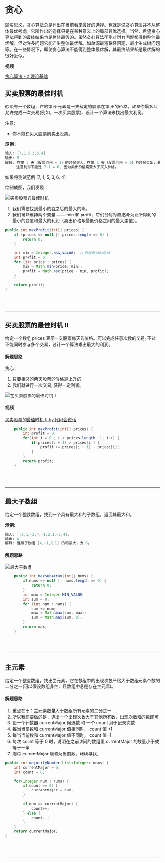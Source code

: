 # 贪心

顾名思义，贪心算法总是作出在当前看来最好的选择。也就是说贪心算法并不从整体最优考虑，它所作出的选择只是在某种意义上的局部最优选择。当然，希望贪心算法得到的最终结果也是整体最优的。虽然贪心算法不能对所有问题都得到整体最优解，但对许多问题它能产生整体最优解。如单源最短路经问题，最小生成树问题等。在一些情况下，即使贪心算法不能得到整体最优解，其最终结果却是最优解的很好近似。

**视频**

[贪心算法 - 2 理论基础](https://www.bilibili.com/video/av65193552?from=search&seid=429719838356054844)

## 买卖股票的最佳时机

假设有一个数组，它的第i个元素是一支给定的股票在第i天的价格。如果你最多只允许完成一次交易(例如，一次买卖股票)，设计一个算法来找出最大利润。

注意: 
- 你不能在买入股票前卖出股票。

**示例 :**

```java
输入: [7,1,5,3,6,4]
输出: 5
解释: 在第 2 天（股票价格 = 1）的时候买入，在第 5 天（股票价格 = 6）的时候卖出，最大利润 = 6-1 = 5 。
     注意利润不能是 7-1 = 6, 因为卖出价格需要大于买入价格。
```

如果将测试范例 [7, 1, 5, 3, 6, 4] 

绘制成图，我们发现：

![买卖股票的最佳时机](https://img-blog.csdnimg.cn/20191016120857672.png?x-oss-process=image/watermark,type_ZmFuZ3poZW5naGVpdGk,shadow_10,text_aHR0cHM6Ly9ibG9nLmNzZG4ubmV0L3FxXzQzMzc3NzQ5,size_16,color_FFFFFF,t_70)

1. 我们需要找到最小的谷之后的最大的峰。
2. 我们可以维持两个变量 —— min 和 profit，它们分别对应迄今为止所得到的最小的谷值和最大的利润（卖出价格与最低价格之间的最大差值）。

```java
public int maxProfit(int[] prices) {
    if (prices == null || prices.length == 0) {
        return 0;
    }

    int min = Integer.MAX_VALUE;  //记录最低的价格
    int profit = 0;
    for (int price : prices) {
        min = Math.min(price, min);
        profit = Math.max(price - min, profit);
    }

    return profit;
}
```

<br>
<br>

----


## 买卖股票的最佳时机 II

给定一个数组 prices 表示一支股票每天的价格。可以完成任意次数的交易, 不过不能同时参与多个交易，设计一个算法求出最大的利润。

#### 解题思路

贪心：
1. 只要相邻的两天股票的价格是上升的,
2. 我们就进行一次交易, 获得一定利润。

![在买卖股票的最佳时机 II](https://img-blog.csdnimg.cn/20191016125214664.png?x-oss-process=image/watermark,type_ZmFuZ3poZW5naGVpdGk,shadow_10,text_aHR0cHM6Ly9ibG9nLmNzZG4ubmV0L3FxXzQzMzc3NzQ5,size_16,color_FFFFFF,t_70)

#### 视频

[买卖股票的最佳时机 II by 代码会说话](https://www.bilibili.com/video/av38269639?from=search&seid=11897241554317460756)


```java
    public int maxProfit(int[] prices) {
        int profit = 0;
        for(int i = 0 ; i < prices.length -1; i++) {
            if(prices[i + 1] > prices[i]) {
                profit += prices[i + 1] - prices[i];
            }
        }
        return profit;
    }
```

<br>
<br>

----

## 最大子数组

给定一个整数数组，找到一个具有最大和的子数组，返回其最大和。

**示例:**

```java
输入: [-2,1,-3,4,-1,2,1,-5,4],
输出: 6
解释: 连续子数组 [4,-1,2,1] 的和最大，为 6。
```

#### 解题思路

![最大子数组](https://img-blog.csdnimg.cn/20191016130818996.gif)

```java
    public int maxSubArray(int[] nums) {
        if(nums == null || nums.length == 0) {
            return 0;
        }
        int max = Integer.MIN_VALUE;
        int sum = 0;
        for (int num : nums) {
            sum += num;
            max = Math.max(sum, max);
            sum = Math.max(sum, 0);
        }
        return max;
    }
```

<br>
<br>

----

## 主元素

给定一个整型数组，找出主元素，它在数组中的出现次数严格大于数组元素个数的二分之一(可以假设数组非空，且数组中总是存在主元素)。

#### 解题思路

1. 重点在于：主元素数量大于数组所有元素的二分之一
2. 所以我们要做的是，选出一个出现次数大于其他所有数，出现次数和的数即可
3. 设一个计数器 currentMajor 候选数 和 一个 count 用于记录次数
4. 每当当前数和 currentMajor 值相同时， count 值 +1
5. 每当当前数和 currentMajor 值不同时， count 值 -1
6. 每次 count 等于 0 时，说明在之前访问的数组里 currentMajor 的数量小于或等于一半
7. 则将 currentMajor 赋值为当前数，继续寻找。

```java
public int majorityNumber(List<Integer> nums) {
    int currentMajor = 0;
    int count = 0;

    for(Integer num : nums) {
        if(count == 0) {
            currentMajor = num;
        }
        
        if(num == currentMajor) {
            count++;
        } else {
            count--;
        }
    }
    return currentMajor;
}
```

<br>
<br>

----
